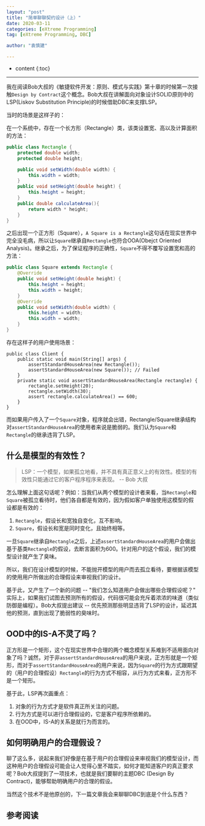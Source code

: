 ```yaml
---
layout: "post"
title: "简单聊聊契约设计（上）"
date: 2020-03-11
categories: [eXtreme Programming]
tag: [eXtreme Programming, DBC]

author: "袁慎建"

---
```


* content
{:toc}

---

我在阅读Bob大叔的《敏捷软件开发：原则、模式与实践》第十章的时候第一次接触`Design by Contract`这个概念。Bob大叔在讲解面向对象设计SOLID原则中的LSP(Liskov Substitution Principle)的时候借助DBC来支撑LSP。


当时的场景是这样子的：

在一个系统中，存在一个长方形（Rectangle）类，该类设置宽、高以及计算面积的方法：


```java
public class Rectangle {
    protected double width;
    protected double height;

    public void setWidth(double width) {
        this.width = width;
    }
    public void setHeight(double height) {
        this.height = height;
    }
    public double calculateArea(){
        return width * height;
    }
}
```

之后出现一个正方形（Square），`A Square is a Rectangle`这句话在现实世界中完全没毛病，所以让`Square`继承自`Rectangle`也符合OOA(Obejct Oriented Analysis)。继承之后，为了保证程序的正确性，`Square`不得不覆写设置宽和高的方法：

```java
public class Square extends Rectangle {
    @Override
    public void setHeight(double height) {
        this.height = height;
        this.width = height;
    }
    @Override
    public void setWidth(double width) {
        this.height = width;
        this.width = width;
    }
}
```

存在这样子的用户使用场景：

```
public class Client {
    public static void main(String[] args) {
        assertStandardHouseArea(new Rectangle());
        assertStandardHouseArea(new Square()); // Failed
    }
    private static void assertStandardHouseArea(Rectangle rectangle) {
        rectangle.setHeight(20);
        rectangle.setWidth(30);
        assert rectangle.calculateArea() == 600;
    }
}
```

而如果用户传入了一个`Square`对象，程序就会出错，Rectangle/Square继承结构对`assertStandardHouseArea`的使用者来说是脆弱的。我们认为`Square`和`Rectangle`的继承违背了LSP。



## 什么是模型的有效性？
> LSP：一个模型，如果孤立地看，并不具有真正意义上的有效性。模型的有效性只能通过它的客户程序程序来表现。  -- Bob 大叔

怎么理解上面这句话呢？例如：当我们从两个模型的设计者来看，当`Rectangle`和`Square`被孤立看待时，他们各自都是有效的，因为假如客户单独使用这模型的假设都是有效的：

1. `Rectangle`，假设长和宽独自变化，互不影响。
2. `Square`，假设长和宽是同时变化，且始终相等。

一旦`Square`继承自`Rectangle`之后，上述`assertStandardHouseArea`的用户会做出基于基类`Rectangle`的假设，去断言面积为600。针对用户的这个假设，我们的模型设计就产生了臭味。

所以，我们在设计模型的时候，不能抛开模型的用户而去孤立看待，要根据该模型的使用用户所做出的合理假设来审视我们的设计。

基于此，又产生了一个新的问题 -- "我们怎么知道用户会做出哪些合理假设呢？" 实际上，如果我们试图去预测所有的假设，代码很可能会充斥着浓浓的味道（类似防御是编程）。Bob大叔提出建议 -- 优先预测那些明显违背了LSP的设计，延迟其他的预测，直到出现了脆弱性的臭味时。


## OOD中的IS-A不灵了吗？
正方形是一个矩形，这个在现实世界中合理的两个概念模型关系难到不适用面向对象了吗？诚然，对于非`assertStandardHouseArea`的用户来说，正方形就是一个矩形，而对于`assertStandardHouseArea`的用户来说，因为`Square`的行为方式跟期望的（用户的合理假设）`Rectangle`的行为方式不相容，从行为方式来看，正方形不是一个矩形。

基于此，LSP再次画重点：

1. 对象的行为方式才是软件真正所关注的问题。
2. 行为方式是可以进行合理假设的，它是客户程序所依赖的。
3. 在OOD中，IS-A的关系是就行为而言的。



## 如何明确用户的合理假设？

聊了这么多，说起来我们好像是在基于用户的合理假设来审视我们的模型设计，而这种用户的合理假设可能会让人觉得心里不踏实，如何才能知道客户的真正要求呢？Bob大叔提到了一项技术，也就是我们要聊的主题DBC (Design By Contract)，能够帮助明确用户的合理的假设。

当然这个技术不是他原创的，下一篇文章我会来聊聊DBC到底是个什么东西？



## 参考阅读


